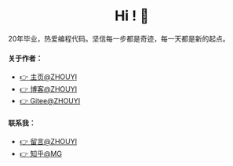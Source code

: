 

<h1 align="center">Hi ! 👋 </h1>

20年毕业，热爱编程代码。坚信每一步都是奇迹，每一天都是新的起点。

#### 关于作者：
- [👉 主页@ZHOUYI](http://www.zhouyi.run)
- [👉 博客@ZHOUYI](http://www.zhouyi.run/#/blog)
- [👉 Gitee@ZHOUYI](https://gitee.com/Z568_568)
 
#### 联系我：

- [👉 留言@ZHOUYI](http://www.zhouyi.run/#/contact)
- [👉 知乎@MG](https://www.zhihu.com/people/mang-guo-kuai-shou)

